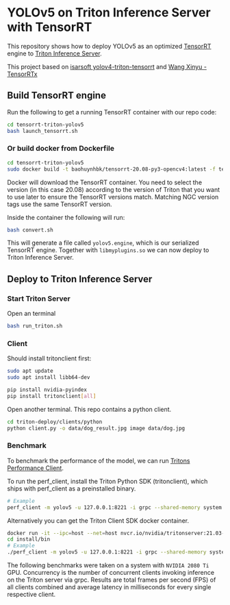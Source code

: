 # YOLOv5 on Triton Inference Server with TensorRT

This repository shows how to deploy YOLOv5 as an optimized [TensorRT](https://github.com/NVIDIA/tensorrt) engine to [Triton Inference Server](https://github.com/NVIDIA/triton-inference-server).

This project based on [isarsoft
 yolov4-triton-tensorrt](https://github.com/isarsoft/yolov4-triton-tensorrt) and [Wang Xinyu - TensorRTx](https://github.com/wang-xinyu/tensorrtx)

## Build TensorRT engine

Run the following to get a running TensorRT container with our repo code:

```bash
cd tensorrt-triton-yolov5
bash launch_tensorrt.sh
```

### Or build docker from Dockerfile
```bash
cd tensorrt-triton-yolov5
sudo docker build -t baohuynhbk/tensorrt-20.08-py3-opencv4:latest -f tensorrt.Dockerfile .
```

Docker will download the TensorRT container. You need to select the version (in this case 20.08) according to the version of Triton that you want to use later to ensure the TensorRT versions match. Matching NGC version tags use the same TensorRT version.

Inside the container the following will run:
```bash
bash convert.sh
```
This will generate a file called `yolov5.engine`, which is our serialized TensorRT engine. Together with `libmyplugins.so` we can now deploy to Triton Inference Server.

## Deploy to Triton Inference Server

### Start Triton Server

Open an terminal

```bash
bash run_triton.sh
```

### Client
Should install tritonclient first:
```bash
sudo apt update
sudo apt install libb64-dev

pip install nvidia-pyindex
pip install tritonclient[all]
```
Open another terminal.
This repo contains a python client.
```bash
cd triton-deploy/clients/python
python client.py -o data/dog_result.jpg image data/dog.jpg
```

### Benchmark

To benchmark the performance of the model, we can run [Tritons Performance Client](https://docs.nvidia.com/deeplearning/triton-inference-server/user-guide/docs/optimization.html#perf-client).

To run the perf_client, install the Triton Python SDK (tritonclient), which ships with perf_client as a preinstalled binary.

```bash
# Example
perf_client -m yolov5 -u 127.0.0.1:8221 -i grpc --shared-memory system --concurrency-range 32
```

Alternatively you can get the Triton Client SDK docker container.

```bash
docker run -it --ipc=host --net=host nvcr.io/nvidia/tritonserver:21.03-py3-sdk /bin/bash
cd install/bin
# Example
./perf_client -m yolov5 -u 127.0.0.1:8221 -i grpc --shared-memory system --concurrency-range 4
```

The following benchmarks were taken on a system with `NVIDIA 2080 Ti` GPU.
Concurrency is the number of concurrent clients invoking inference on the Triton server via grpc.
Results are total frames per second (FPS) of all clients combined and average latency in milliseconds for every single respective client.
